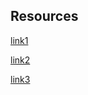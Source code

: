 ## Resources 

[link1](https://www.linuxbabe.com/ubuntu/install-samba-server-file-share)

[link2](https://ubuntu.com/tutorials/install-and-configure-samba#1-overview)

[link3](https://www.youtube.com/watch?v=aoILd78zZE4)

## 